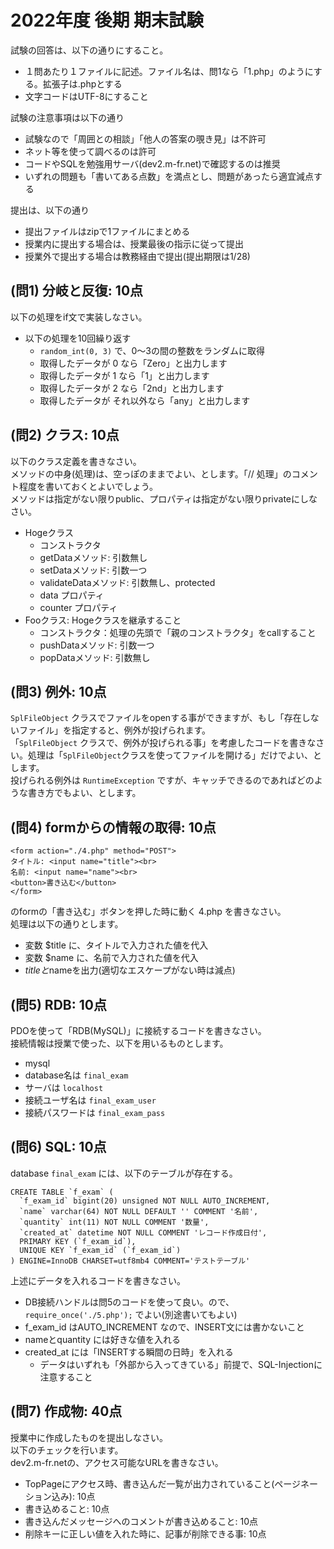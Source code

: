 ﻿# 2022年度 後期 期末試験

試験の回答は、以下の通りにすること。    

- １問あたり１ファイルに記述。ファイル名は、問1なら「1.php」のようにする。拡張子は.phpとする
- 文字コードはUTF-8にすること

試験の注意事項は以下の通り    

- 試験なので「周囲との相談」「他人の答案の覗き見」は不許可
- ネット等を使って調べるのは許可
- コードやSQLを勉強用サーバ(dev2.m-fr.net)で確認するのは推奨
- いずれの問題も「書いてある点数」を満点とし、問題があったら適宜減点する

提出は、以下の通り

- 提出ファイルはzipで1ファイルにまとめる
- 授業内に提出する場合は、授業最後の指示に従って提出
- 授業外で提出する場合は教務経由で提出(提出期限は1/28)

## (問1) 分岐と反復: 10点

以下の処理をif文で実装しなさい。    

- 以下の処理を10回繰り返す
    - `random_int(0, 3)` で、0～3の間の整数をランダムに取得
    - 取得したデータが 0 なら「Zero」と出力します
    - 取得したデータが 1 なら「1」と出力します
    - 取得したデータが 2 なら「2nd」と出力します
    - 取得したデータが それ以外なら「any」と出力します

## (問2) クラス: 10点

以下のクラス定義を書きなさい。    
メソッドの中身(処理)は、空っぽのままでよい、とします。「// 処理」のコメント程度を書いておくとよいでしょう。    
メソッドは指定がない限りpublic、プロパティは指定がない限りprivateにしなさい。    

- Hogeクラス
    + コンストラクタ
    + getDataメソッド: 引数無し
    + setDataメソッド: 引数一つ
    + validateDataメソッド: 引数無し、protected
    + data プロパティ
    + counter プロパティ
- Fooクラス: Hogeクラスを継承すること
    + コンストラクタ：処理の先頭で「親のコンストラクタ」をcallすること
    + pushDataメソッド: 引数一つ
    + popDataメソッド: 引数無し


## (問3) 例外: 10点

`SplFileObject` クラスでファイルをopenする事ができますが、もし「存在しないファイル」を指定すると、例外が投げられます。  
「`SplFileObject` クラスで、例外が投げられる事」を考慮したコードを書きなさい。処理は「`SplFileObject`クラスを使ってファイルを開ける」だけでよい、とします。  
投げられる例外は `RuntimeException` ですが、キャッチできるのであればどのような書き方でもよい、とします。  

## (問4) formからの情報の取得: 10点

```
<form action="./4.php" method="POST">
タイトル: <input name="title"><br>
名前: <input name="name"><br>
<button>書き込む</button>
</form>
```

のformの「書き込む」ボタンを押した時に動く 4.php を書きなさい。    
処理は以下の通りとします。  

- 変数 $title に、タイトルで入力された値を代入
- 変数 $name に、名前で入力された値を代入
- $titleと$nameを出力(適切なエスケープがない時は減点)

## (問5) RDB: 10点

PDOを使って「RDB(MySQL)」に接続するコードを書きなさい。    
接続情報は授業で使った、以下を用いるものとします。    

- mysql
- database名は `final_exam`
- サーバは `localhost`
- 接続ユーザ名は `final_exam_user`
- 接続パスワードは `final_exam_pass`

## (問6) SQL: 10点

database `final_exam` には、以下のテーブルが存在する。    

```
CREATE TABLE `f_exam` (
  `f_exam_id` bigint(20) unsigned NOT NULL AUTO_INCREMENT,
  `name` varchar(64) NOT NULL DEFAULT '' COMMENT '名前',
  `quantity` int(11) NOT NULL COMMENT '数量',
  `created_at` datetime NOT NULL COMMENT 'レコード作成日付',
  PRIMARY KEY (`f_exam_id`),
  UNIQUE KEY `f_exam_id` (`f_exam_id`)
) ENGINE=InnoDB CHARSET=utf8mb4 COMMENT='テストテーブル'
```

上述にデータを入れるコードを書きなさい。    

- DB接続ハンドルは問5のコードを使って良い。ので、 `require_once('./5.php');` でよい(別途書いてもよい)
- f_exam_id はAUTO_INCREMENT なので、INSERT文には書かないこと
- nameとquantity には好きな値を入れる
- created_at には「INSERTする瞬間の日時」を入れる
  + データはいずれも「外部から入ってきている」前提で、SQL-Injectionに注意すること

## (問7) 作成物: 40点

授業中に作成したものを提出しなさい。    
以下のチェックを行います。    
dev2.m-fr.netの、アクセス可能なURLを書きなさい。    

- TopPageにアクセス時、書き込んだ一覧が出力されていること(ページネーション込み): 10点
- 書き込めること: 10点
- 書き込んだメッセージへのコメントが書き込めること: 10点
- 削除キーに正しい値を入れた時に、記事が削除できる事: 10点

